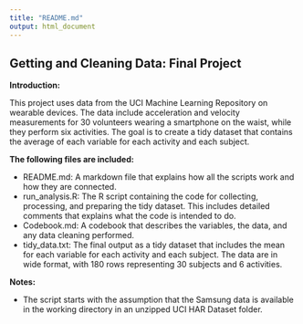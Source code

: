```yaml
---
title: "README.md" 
output: html_document   
---
```

## Getting and Cleaning Data: Final Project

**Introduction:**

This project uses data from the UCI Machine Learning Repository on wearable devices. The data include acceleration and velocity measurements for 30 volunteers wearing a smartphone on the waist, while they perform six activities. The goal is to create a tidy dataset that contains the average of each variable for each activity and each subject.  


**The following files are included:**

- README.md: A markdown file that explains how all the scripts work and how they are connected.
- run_analysis.R: The R script containing the code for collecting, processing, and preparing the tidy dataset. This includes detailed comments that explains what the code is intended to do. 
- Codebook.md: A codebook that describes the variables, the data, and any data cleaning performed. 
- tidy_data.txt: The final output as a tidy dataset that includes the mean for each variable for each activity and each subject. The data are in wide format, with 180 rows representing 30 subjects and 6 activities. 
    

**Notes:**

- The script starts with the assumption that the Samsung data is available in the working directory in an unzipped UCI HAR Dataset folder.

